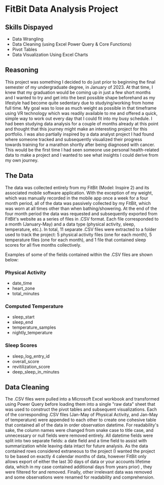 # FitBit Data Analysis Project

## Skills Dispayed 
- Data Wrangling
- Data Cleaning (using Excel Power Query & Core Functions)
- Pivot Tables 
- Data Visualization Using Excel Charts

## Reasoning
This project was something I decided to do just prior to beginning the final semester of my undergraduate degree, in January of 2023. At that time, I knew that my graduation would be coming up in just a few short months and I wanted to try and get into the best possible shape beforehand as my lifestyle had become quite sedentary due to studying/working from home full time. My goal was to lose as much weight as possible in that timeframe using VR technology which was readily available to me and offered a quick, simple way to work out every day that I  could fit into my busy schedule. I had been studying data analysis for a couple of months already at this point and thought that this journey might make an interesting project for this portfolio. I was also partially inspired by a data analyst project I had found where someone tracked and subsequently visualized their progress towards training for a marathon shortly after being diagnosed with cancer. This would be the first time I had seen someone use personal health-related data to make a project and I wanted to see what insights I could derive from my own journey.

## The Data
The data was collected entirely from my FitBit (Model: Inspire 2) and its associated mobile software application. With the exception of my weight, which was manually recorded in the mobile app once a week for a four month period, all of the data was passively collected by my FitBit, which was worn at all times other than when bathing/showering. At the end of the four month period the data was requested and subsequently exported from FitBit's website as a series of files in .CSV format. Each file corresponded to a month (January-May) and a data type (physical activity, sleep, temperature, etc.). In total, 11 separate .CSV files were extracted to a folder used to track the project: 5 physical activity files (one for each month), 5 temperature files (one for each month), and 1 file that contained sleep scores for all five months collectively.

Examples of some of the fields contained within the .CSV files are shown below:

### Physical Activity
- date_time
- heart_zone
- total_minutes
### Computed Temperature
- sleep_start
- sleep_end
- temperature_samples
- nightly_temperature
### Sleep Scores
- sleep_log_entry_id
- overall_score
- revitilization_score
- deep_sleep_in_minutes

## Data Cleaning
The .CSV files were pulled into a Microsoft Excel workbook and transformed using Power Query before loading them into a single "raw data" sheet that was used to construct the pivot tables and subsequent visualizations. Each of the corresponding .CSV files (Jan-May of Physical Activity, and Jan-May of temperature) were appended to each other to create one cohesive table that contained all of the data in order observation datetime. For readability's sake, the column names were changed from snake case to title case, and unnecessary or null fields were removed entirely. All datetime fields were split into two separate fields: a date field and a time field to assist with summarization while leaving data intact for future analysis. As the data contained rows considered extraneous to the project (I wanted the project to be based on exactly 4 calendar months of data, however FitBit only allows export of either the last 30 days of data or your accounts lifetime data, which in my case contained additional days from years prior) , they were filtered for and removed. Finally, other irrelevant data was removed and some observations were renamed for readability and comprehension.
